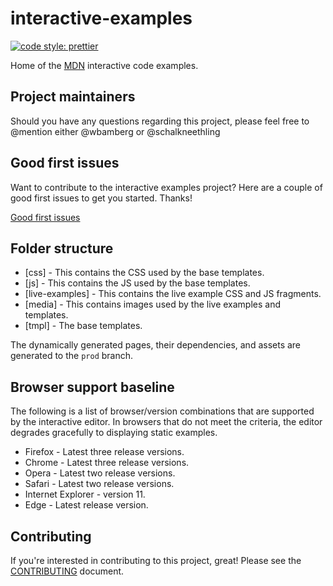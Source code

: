 # interactive-examples

[![code style: prettier](https://img.shields.io/badge/code_style-prettier-ff69b4.svg?style=flat-square)](https://github.com/prettier/prettier)

Home of the [MDN](https://developer.mozilla.org/) interactive code examples.

## Project maintainers

Should you have any questions regarding this project, please feel free to @mention either @wbamberg or @schalkneethling

## Good first issues

Want to contribute to the interactive examples project? Here are a couple of good first issues to get you started. Thanks!

[Good first issues](https://github.com/mdn/interactive-examples/issues?q=is%3Aissue+is%3Aopen+sort%3Aupdated-desc+label%3A%22example+needed%22+no%3Aassignee)

## Folder structure

-   [css] - This contains the CSS used by the base templates.
-   [js] - This contains the JS used by the base templates.
-   [live-examples] - This contains the live example CSS and JS fragments.
-   [media] - This contains images used by the live examples and templates.
-   [tmpl] - The base templates.

The dynamically generated pages, their dependencies, and assets are generated to the `prod` branch.

## Browser support baseline

The following is a list of browser/version combinations that are supported by the interactive editor. In browsers that do not meet the criteria, the editor degrades gracefully to displaying static examples.

-   Firefox - Latest three release versions.
-   Chrome - Latest three release versions.
-   Opera - Latest two release versions.
-   Safari - Latest two release versions.
-   Internet Explorer - version 11.
-   Edge - Latest release version.

## Contributing

If you're interested in contributing to this project, great! Please see the [CONTRIBUTING](CONTRIBUTING.md) document.
